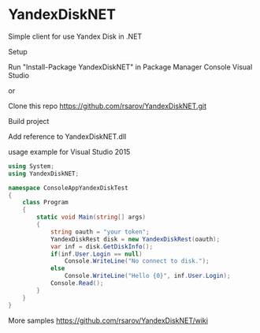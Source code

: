 # YandexDiskNET
Simple client for use Yandex Disk in .NET

Setup

Run "Install-Package YandexDiskNET" in Package Manager Console Visual Studio

or 

Clone this repo https://github.com/rsarov/YandexDiskNET.git

Build project

Add reference to YandexDiskNET.dll

usage example for Visual Studio 2015
```c#
using System;
using YandexDiskNET;

namespace ConsoleAppYandexDiskTest
{
    class Program
    {
        static void Main(string[] args)
        {
            string oauth = "your token";
            YandexDiskRest disk = new YandexDiskRest(oauth);
            var inf = disk.GetDiskInfo();
            if(inf.User.Login == null)
                Console.WriteLine("No connect to disk.");
            else
                Console.WriteLine("Hello {0}", inf.User.Login);
            Console.Read();
        }
    }
}
```
More samples https://github.com/rsarov/YandexDiskNET/wiki
